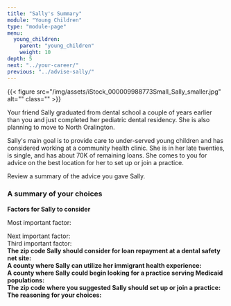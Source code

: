 ```yaml
---
title: "Sally's Summary"
module: "Young Children"
type: "module-page"
menu:
  young_children:
    parent: "young_children"
    weight: 10
depth: 5
next: "../your-career/"
previous: "../advise-sally/"
---
```

<form method="post" action="."><div class="pageblock"><div class="maintext"><div class="right">{{< figure src="/img/assets/iStock_000009988773Small_Sally_smaller.jpg" alt="" class="" >}}</div>
<p>Your friend Sally graduated from dental school a couple of years earlier than you and just completed her pediatric dental residency. She is also planning to move to North Oralington.</p>
<p>Sally's main goal is to provide care to under-served young children and has considered working at a community health clinic. She is in her late twenties, is single, and has about 70K of remaining loans. She comes to you for advice on the best location for her to set up or join a practice.</p>
<p>Review a summary of the advice you gave Sally.</p>
</div>
</div><h3>A summary of your choices</h3><div class="pageblock"><div class="maintext"><p><strong>Factors for Sally to consider</strong></p>

Most important factor:</div>
</div><div class="pageblock"><div class="maintext">Next important factor:</div>
</div><div class="pageblock"><div class="maintext">Third important factor:</div>
</div><div class="pageblock"><div class="maintext"><strong>The zip code Sally should consider for loan repayment at a dental safety net site:</strong></div>
</div><div class="pageblock"><div class="maintext"><strong>A county where Sally can utilize her immigrant health experience:</strong></div>
</div><div class="pageblock"><div class="maintext"><strong>A county where Sally could begin looking for a practice serving Medicaid populations:</strong></div>
</div><div class="pageblock"><div class="maintext"><strong>The zip code where you suggested Sally should set up or join a practice:</strong></div>
</div><div class="pageblock"><div class="maintext"><strong>The reasoning for your choices:</strong></div>
</div></form>